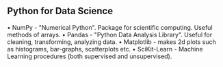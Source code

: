 ## Python for Data Science

•	NumPy - "Numerical Python". Package for scientific computing. Useful methods of arrays.
•	Pandas - "Python Data Analysis Library". Useful for cleaning, transforming, analyzing data.
•	Matplotlib - makes 2d plots such as histograms, bar-graphs, scatterplots etc.
•	SciKit-Learn - Machine Learning procedures (both supervised and unsupervised).

